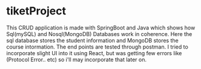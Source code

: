# tiketProject

This CRUD application is made with SpringBoot and Java which shows how Sql(mySQL) and Nosql(MongoDB) Databases work in coherence. Here the sql database stores the student information and MongoDB stores the course intormation. The end points are tested through postman. I tried to incorporate slight UI into it using React, but was getting few errors like (Protocol Error.. etc) so i'll may incorporate that later on.
